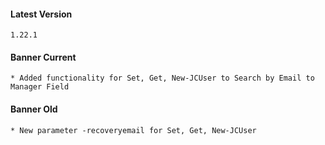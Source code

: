 #### Latest Version

```
1.22.1
```

#### Banner Current

```
* Added functionality for Set, Get, New-JCUser to Search by Email to Manager Field
```

#### Banner Old

```
* New parameter -recoveryemail for Set, Get, New-JCUser
```

